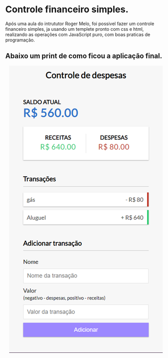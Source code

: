 # Controle financeiro simples.

Após uma aula do intrututor Roger Melo, foi possivel fazer um controle financeiro simples, ja usando um templete pronto com css e html,
realizando as operações com JavaScript puro, com boas praticas de programação.


## Abaixo um print de como ficou a aplicação final.

<p align="center">
          <img src="./assets/imgGit.png">
                                       </p>


